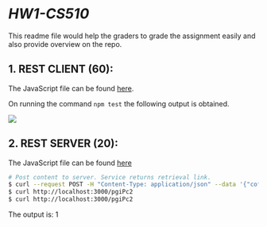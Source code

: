 # ***HW1-CS510***

This readme file would help the graders to grade the assignment easily and also provide overview on the repo.

## **1. REST CLIENT (60):**

The JavaScript file can be found [here](https://github.ncsu.edu/skundal/HW1-CS510/blob/master/index.js).

On running the command `npm test` the following output is obtained.

![](https://github.ncsu.edu/skundal/HW1-CS510/blob/master/CS510_HW1_1.png)

## **2. REST SERVER (20):**

The JavaScript file can be found [here](https://github.ncsu.edu/skundal/HW1-CS510/blob/master/server/index.js)

```bash
# Post content to server. Service returns retrieval link.
$ curl --request POST -H "Content-Type: application/json" --data '{"coffee":1,"milk":1,"sugar":1,"chocolate":1}' http://localhost:3000/share
$ curl http://localhost:3000/pgiPc2
$ curl http://localhost:3000/pgiPc2
```

The output is:
1[](https://github.ncsu.edu/skundal/HW1-CS510/blob/master/server/CS510_HW1_2.png)
